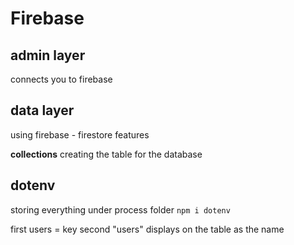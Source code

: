 # Firebase

## admin layer
connects you to firebase

## data layer
using firebase - firestore features

**collections** 
creating the table for the database

## dotenv
storing everything under process folder
```npm i dotenv```

first users = key
second "users" displays on the table as the name